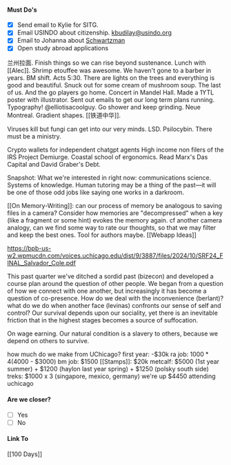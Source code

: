 #### Must Do's
- [x] Send email to Kylie for SITG.
- [x] Email USINDO about citizenship. kbudilay@usindo.org
- [x] Email to Johanna about [Schwartzman](https://www.schwarzmanscholars.org/) 
- [x] Open study abroad applications

兰州拉面. Finish things so we can rise beyond sustenance. Lunch with [[Alec]]. Shrimp etouffee was awesome. We haven't gone to a barber in years. BM shift. Acts 5:30. There are lights on the trees and everything is good and beautiful. Snuck out for some cream of mushroom soup. The last of us. And the go players go home. Concert in Mandel Hall. Made a 1YTL poster with illustrator. Sent out emails to get our long term plans running. Typography! @elliotisacoolguy. Go shower and keep grinding. Neue Montreal. Gradient shapes. [[铁道中华]].

Viruses kill but fungi can get into our very minds. LSD. Psilocybin.
There must be a ministry.

Crypto wallets for independent chatgpt agents
High income non filers of the IRS
Project Demiurge. Coastal school of ergonomics.
Read Marx's Das Capital and David Graber's Debt.

Snapshot: What we're interested in right now: communications science. Systems of knowledge. Human tutoring may be a thing of the past—it will be one of those odd jobs like saying one works in a darkroom.

[[On Memory-Writing]]: can our process of memory be analogous to saving files in a camera? Consider how memories are "decompressed" when a key (like a fragment or some hint) evokes the memory again. cf another camera analogy, can we find some way to rate our thoughts, so that we may filter and keep the best ones. Tool for authors maybe. [[Webapp Ideas]]

https://bpb-us-w2.wpmucdn.com/voices.uchicago.edu/dist/9/3887/files/2024/10/SRF24_FINAL_Salvador_Cole.pdf

This past quarter we've ditched a sordid past (bizecon) and developed a course plan around the question of other people. We began from a question of how we connect with one another, but increasingly it has become a question of co-presence. How do we deal with the inconvenience (berlant)? what do we do when another face (levinas) confronts our sense of self and control? Our survival depends upon our sociality, yet there is an inevitable friction that in the highest stages becomes a source of suffocation. 

On wage earning. Our natural condition is a slavery to others, because we depend on others to survive. 

how much do we make from UChicago?
first year: -$30k
ra job: $1000 * 4 ($4000 - $3000)
bm job: $1500
[[Stamps]]: $20k 
metcalf: $5000 (1st year summer) + $1200 (haylon last year spring) + $1250 (polsky south side)
treks: $1000 x 3 (singapore, mexico, germany)
we're up $4450 attending uchicago
#### Are we closer?
- [ ] Yes
- [ ] No
#### Link To
[[100 Days]]
